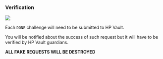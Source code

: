 ### Verification

![](https://i.pinimg.com/564x/af/b9/c0/afb9c0231f7608b4c6fd01040e092083.jpg)

Each `DONE` challenge will need to be submitted to HP Vault.

You will be notified about the success of such request but it will have to be verified by HP Vault guardians.

**ALL FAKE REQUESTS WILL BE DESTROYED**
